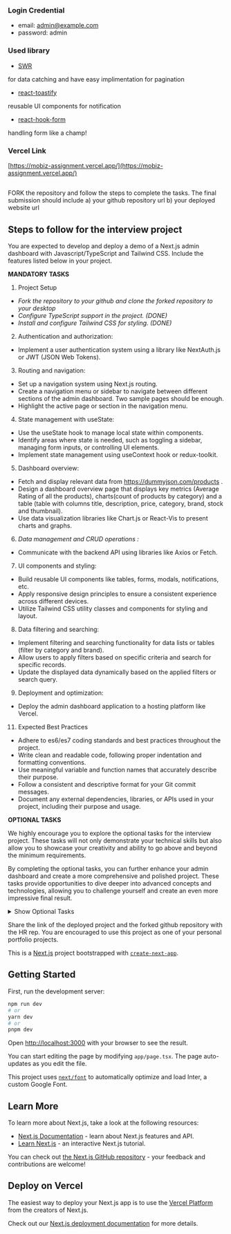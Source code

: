 ### Login Credential

- email: admin@example.com
- password: admin

### Used library

- [SWR](https://swr.vercel.app/)

for data catching and have easy implimentation for pagination

- [react-toastify](https://github.com/fkhadra/react-toastify#readme)

reusable UI components for notification

- [react-hook-form](https://react-hook-form.com/get-started)

handling form like a champ!

### Vercel Link

[https://mobiz-assignment.vercel.app/](https://mobiz-assignment.vercel.app/)

##

FORK the repository and follow the steps to complete the tasks. The final submission should include a) your github repository url b) your deployed website url

## Steps to follow for the interview project

You are expected to develop and deploy a demo of a Next.js admin dashboard with Javascript/TypeScript and Tailwind CSS. Include the features listed below in your project.

**MANDATORY TASKS**

1. Project Setup

- _Fork the repository to your github and clone the forked repository to your desktop_
- _Configure TypeScript support in the project. (DONE)_
- _Install and configure Tailwind CSS for styling. (DONE)_

2. Authentication and authorization:

- Implement a user authentication system using a library like NextAuth.js or JWT (JSON Web Tokens).

3. Routing and navigation:

- Set up a navigation system using Next.js routing.
- Create a navigation menu or sidebar to navigate between different sections of the admin dashboard. Two sample pages should be enough.
- Highlight the active page or section in the navigation menu.

4. State management with useState:

- Use the useState hook to manage local state within components.
- Identify areas where state is needed, such as toggling a sidebar, managing form inputs, or controlling UI elements.
- Implement state management using useContext hook or redux-toolkit.

5. Dashboard overview:

- Fetch and display relevant data from https://dummyjson.com/products .
- Design a dashboard overview page that displays key metrics (Average Rating of all the products), charts(count of products by category) and a table (table with columns title, description, price, category, brand, stock and thumbnail).
- Use data visualization libraries like Chart.js or React-Vis to present charts and graphs.

6. _Data management and CRUD operations :_

- Communicate with the backend API using libraries like Axios or Fetch.

7. UI components and styling:

- Build reusable UI components like tables, forms, modals, notifications, etc.
- Apply responsive design principles to ensure a consistent experience across different devices.
- Utilize Tailwind CSS utility classes and components for styling and layout.

8. Data filtering and searching:

- Implement filtering and searching functionality for data lists or tables (filter by category and brand).
- Allow users to apply filters based on specific criteria and search for specific records.
- Update the displayed data dynamically based on the applied filters or search query.

9.  Deployment and optimization:

- Deploy the admin dashboard application to a hosting platform like Vercel.

11. Expected Best Practices

- Adhere to es6/es7 coding standards and best practices throughout the project.
- Write clean and readable code, following proper indentation and formatting conventions.
- Use meaningful variable and function names that accurately describe their purpose.
- Follow a consistent and descriptive format for your Git commit messages.
- Document any external dependencies, libraries, or APIs used in your project, including their purpose and usage.

**OPTIONAL TASKS**

We highly encourage you to explore the optional tasks for the interview project. These tasks will not only demonstrate your technical skills but also allow you to showcase your creativity and ability to go above and beyond the minimum requirements.

By completing the optional tasks, you can further enhance your admin dashboard and create a more comprehensive and polished project. These tasks provide opportunities to dive deeper into advanced concepts and technologies, allowing you to challenge yourself and create an even more impressive final result.

<details>
  <summary>Show Optional Tasks</summary>
  
    Authentication and authorization:
    - *Define different user roles and permissions for accessing different parts of the admin dashboard. (OPTIONAL)*
    - *Restrict access to certain routes or components based on user roles and permissions. (OPTIONAL)*
    
    State management with useState:
    - *Implement state variables and corresponding update functions using useState in the relevant components. (OPTIONAL)*
    
    Data management and CRUD operations:
    - *Create data management pages for entities such as sample users, products, orders, etc. (OPTIONAL)*
    - *Implement CRUD (Create, Read, Update, Delete) functionality for these entities. (OPTIONAL)*
    - *Use forms and input validation to ensure data integrity. (OPTIONAL)*
    
    Theme functionality:
    - *Implement a theme switcher that allows users to switch between light and dark themes. (OPTIONAL)*
    - *Use the useState hook to manage the current theme state. (OPTIONAL)*
    - *Apply different CSS classes or styles based on the selected theme. (OPTIONAL)*
    - *Persist the theme preference in local storage or cookies for a consistent theme across sessions. (OPTION*AL)
    
    Deployment and optimization:
    - *Optimize the application for performance, including code splitting, lazy loading, and caching. (OPTIONAL)*
    - *Implement server-side rendering (SSR) or static site generation (SSG) for improved initial loading speed. (OPTIONAL)*

</details>

Share the link of the deployed project and the forked github repository with the HR rep. You are encouraged to use this project as one of your personal portfolio projects.

This is a [Next.js](https://nextjs.org/) project bootstrapped with [`create-next-app`](https://github.com/vercel/next.js/tree/canary/packages/create-next-app).

## Getting Started

First, run the development server:

```bash
npm run dev
# or
yarn dev
# or
pnpm dev
```

Open [http://localhost:3000](http://localhost:3000) with your browser to see the result.

You can start editing the page by modifying `app/page.tsx`. The page auto-updates as you edit the file.

This project uses [`next/font`](https://nextjs.org/docs/basic-features/font-optimization) to automatically optimize and load Inter, a custom Google Font.

## Learn More

To learn more about Next.js, take a look at the following resources:

- [Next.js Documentation](https://nextjs.org/docs) - learn about Next.js features and API.
- [Learn Next.js](https://nextjs.org/learn) - an interactive Next.js tutorial.

You can check out [the Next.js GitHub repository](https://github.com/vercel/next.js/) - your feedback and contributions are welcome!

## Deploy on Vercel

The easiest way to deploy your Next.js app is to use the [Vercel Platform](https://vercel.com/new?utm_medium=default-template&filter=next.js&utm_source=create-next-app&utm_campaign=create-next-app-readme) from the creators of Next.js.

Check out our [Next.js deployment documentation](https://nextjs.org/docs/deployment) for more details.
